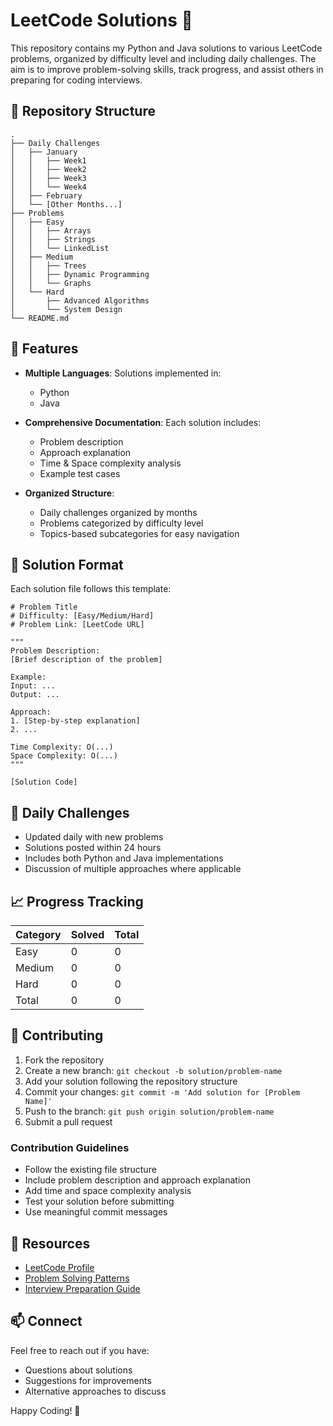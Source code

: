 # LeetCode Solutions 🎯

This repository contains my Python and Java solutions to various LeetCode problems, organized by difficulty level and including daily challenges. The aim is to improve problem-solving skills, track progress, and assist others in preparing for coding interviews.

## 📂 Repository Structure

```
.
├── Daily Challenges
│   ├── January
│   │   ├── Week1
│   │   ├── Week2
│   │   ├── Week3
│   │   └── Week4
│   ├── February
│   └── [Other Months...]
├── Problems
│   ├── Easy
│   │   ├── Arrays
│   │   ├── Strings
│   │   └── LinkedList
│   ├── Medium
│   │   ├── Trees
│   │   ├── Dynamic Programming
│   │   └── Graphs
│   └── Hard
│       ├── Advanced Algorithms
│       └── System Design
└── README.md
```

## 🚀 Features

* **Multiple Languages**: Solutions implemented in:
  * Python
  * Java

* **Comprehensive Documentation**: Each solution includes:
  * Problem description
  * Approach explanation
  * Time & Space complexity analysis
  * Example test cases

* **Organized Structure**:
  * Daily challenges organized by months
  * Problems categorized by difficulty level
  * Topics-based subcategories for easy navigation

## 📝 Solution Format

Each solution file follows this template:

```
# Problem Title
# Difficulty: [Easy/Medium/Hard]
# Problem Link: [LeetCode URL]

"""
Problem Description:
[Brief description of the problem]

Example:
Input: ...
Output: ...

Approach:
1. [Step-by-step explanation]
2. ...

Time Complexity: O(...)
Space Complexity: O(...)
"""

[Solution Code]
```

## 🎯 Daily Challenges

* Updated daily with new problems
* Solutions posted within 24 hours
* Includes both Python and Java implementations
* Discussion of multiple approaches where applicable

## 📈 Progress Tracking

| Category | Solved | Total |
|----------|---------|--------|
| Easy     | 0       | 0      |
| Medium   | 0       | 0      |
| Hard     | 0       | 0      |
| Total    | 0       | 0      |

## 🤝 Contributing

1. Fork the repository
2. Create a new branch: `git checkout -b solution/problem-name`
3. Add your solution following the repository structure
4. Commit your changes: `git commit -m 'Add solution for [Problem Name]'`
5. Push to the branch: `git push origin solution/problem-name`
6. Submit a pull request

### Contribution Guidelines

* Follow the existing file structure
* Include problem description and approach explanation
* Add time and space complexity analysis
* Test your solution before submitting
* Use meaningful commit messages

## 📖 Resources

* [LeetCode Profile](your-leetcode-profile-link)
* [Problem Solving Patterns](link-to-patterns)
* [Interview Preparation Guide](link-to-guide)

## 📫 Connect

Feel free to reach out if you have:
* Questions about solutions
* Suggestions for improvements
* Alternative approaches to discuss

Happy Coding! 🚀
